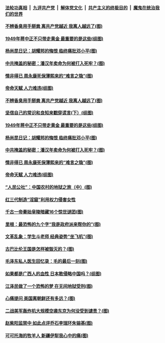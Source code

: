 

####  [法轮功真相](../../../../basic/blob/master/README.md?t=01181431) &nbsp;|&nbsp; [九评共产党](../../../../9ping.md/blob/master/README.md?t=01181431) &nbsp;|&nbsp; [解体党文化](../../../../jtdwh.md/blob/master/README.md?t=01181431)  &nbsp;|&nbsp; [共产主义的终极目的](../../../../gczydzjmd.md/blob/master/README.md?t=01181431) &nbsp;|&nbsp; [魔鬼在统治我们的世界](../../../../mgztzwmdsj.md/blob/master/README.md?t=01181431) 

#### [不辨香臭用手掰粪 离共产党越近 我离人越远了(图)](../pages/p6/958808.md?t=01181431) 

#### [1949年蒋中正不只带走黄金 最重要的是这些(组图)](../pages/p6/959068.md?t=01181431) 

#### [杨尚昆日记：胡耀邦的悔恨 临终痛批邓小平(图)](../pages/p6/957931.md?t=01181431) 

#### [中共掩盖的秘密：潘汉年卖命为何被打入死牢？(图)](../pages/p6/958767.md?t=01181431) 

#### [情非得已 周永康死保薄熙来的“难言之隐”(图)](../pages/p6/957921.md?t=01181431) 

#### [帝命天赋 人力难违(组图)](../pages/p6/959012.md?t=01181431) 

#### [不辨香臭用手掰粪 离共产党越近 我离人越远了(图)](../pages/p6/958808.md?t=01181431) 

#### [坚信自己的常识和良知来戳穿谎言(下）(组图)](../pages/p6/959344.md?t=01181431) 

#### [1949年蒋中正不只带走黄金 最重要的是这些(组图)](../pages/p6/959068.md?t=01181431) 

#### [杨尚昆日记：胡耀邦的悔恨 临终痛批邓小平(图)](../pages/p6/957931.md?t=01181431) 

#### [中共掩盖的秘密：潘汉年卖命为何被打入死牢？(图)](../pages/p6/958767.md?t=01181431) 

#### [情非得已 周永康死保薄熙来的“难言之隐”(图)](../pages/p6/957921.md?t=01181431) 

#### [帝命天赋 人力难违(组图)](../pages/p6/959012.md?t=01181431) 

#### [“人民公社”：中国农村的地狱之旅（中）(图)](../pages/p6/958578.md?t=01181431) 

#### [红三代制造“淫窟”利用权力侵害女性](../pages/p6/958926.md?t=01181431) 

#### [千古一帝秦始皇陵暗藏16个惊世谜团(图)](../pages/p6/959199.md?t=01181431) 

#### [里根：最恐怖的九个字“我是政府派来帮你的”(图)](../pages/p6/958955.md?t=01181431) 

#### [文革乱象：学生斗老师 经典姿势“坐飞机”(图)](../pages/p6/958016.md?t=01181431) 

#### [古巴比伦王国是怎样被毁灭的？(图)](../pages/p6/959067.md?t=01181431) 

#### [毛泽东私人医生回忆录：毛的最后一刻(图)](../pages/p6/957995.md?t=01181431) 

#### [如果都是广西人的血性 日本敢侵略中国吗？(组图)](../pages/p6/958760.md?t=01181431) 

#### [江泽民做了一个恐怖的梦 在无间地狱受刑(图)](../pages/p6/958920.md?t=01181431) 

#### [心痛提问 美国离朝鲜还有多远？(图)](../pages/p6/958923.md?t=01181431) 

#### [二战美军轰炸机大规模空袭东京为何没受到谴责？(图)](../pages/p6/958721.md?t=01181431) 

#### [赵紫阳监禁中 如此点评乔石李瑞环朱镕基(图)](../pages/p6/957209.md?t=01181431) 

#### [可可托海的牧羊人 新疆伊犁我心中的痛(图)](../pages/p6/958790.md?t=01181431) 

